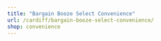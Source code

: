 ```yaml
---
title: "Bargain Booze Select Convenience"
url: /cardiff/bargain-booze-select-convenience/
shop: convenience
---
```

